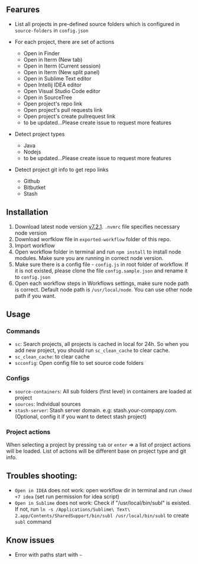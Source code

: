## Fearures

- List all projects in pre-defined source folders which is configured in `source-folders` in `config.json`

- For each project, there are set of actions
    + Open in Finder
    + Open in Iterm (New tab)
    + Open in Iterm (Current session)
    + Open in Iterm (New split panel)
    + Open in Sublime Text editor
    + Open Intellij IDEA editor
    + Open Visual Studio Code editor
    + Open in SourceTree
    + Open project's repo link
    + Open project's pull requests link
    + Open project's create pullrequest link
    + to be updated...Please create issue to request more features
- Detect project types
    + Java
    + Nodejs
    + to be updated...Please create issue to request more features
- Detect project git info to get repo links
    + Github
    + Bitbutket
    + Stash

## Installation

1. Download latest node version [v7.2.1](https://nodejs.org/dist/v7.2.1/). `.nvmrc` file specifies necessary node version
2. Download worfklow file in `exported-workflow` folder of this repo.
3. Import workflow
4. Open workflow folder in terminal and run `npm install` to install node modules. Make sure you are running in correct node version.
5. Make sure there is a config file - `config.js` in root folder of workflow. If it is not existed, please clone the file `config.sample.json` and rename it to `config.json`
6. Open each workflow steps in Workflows settings, make sure node path is correct. Default node path is `/usr/local/node`. You can use other node path if you want.

## Usage
### Commands
- `sc`: Search projects, all projects is cached in local for 24h. So when you add new project, you should run `sc_clean_cache` to clear cache.
- `sc_clean_cache`: to clear cache
- `scconfig`: Open config file to set source code folders

### Configs
- `source-containers`: All sub folders (first level) in containers are loaded at project
- `sources`: Individual sources
- `stash-server`: Stash server domain. e.g: stash.your-compapy.com. (Optional, config it if you want to detect stash project)

### Project actions
When selecting a project by pressing `tab` or `enter` => a list of project actions will be loaded. List of actions will be different base on project type and git info.

## Troubles shooting:
- `Open in IDEA` does not work: open workflow dir in terminal and run `chmod +7 idea` (set run permission for idea script)
- `Open in Sublime` does not work: Check if "/usr/local/bin/subl" is existed.
If not, run `ln -s /Applications/Sublime\ Text\ 2.app/Contents/SharedSupport/bin/subl /usr/local/bin/subl` to create `subl` command

## Know issues
- Error with paths start with `~`
